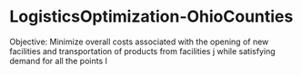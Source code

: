 # LogisticsOptimization-OhioCounties
Objective:   Minimize overall costs associated with the opening of new facilities and transportation of products from facilities j while satisfying demand for all the points I
